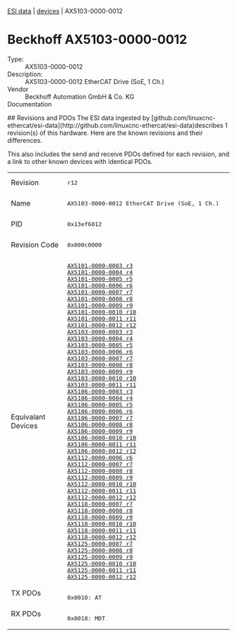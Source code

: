 <div class="nav"><a href="/esi-data">ESI data</a> | <a href="/esi-data/devices">devices</a> | AX5103-0000-0012</div>

#  Beckhoff AX5103-0000-0012

<dl>
  <dt>Type:</dt><dd>AX5103-0000-0012</dd>
  <dt>Description:</dt><dd>AX5103-0000-0012 EtherCAT Drive (SoE, 1 Ch.)</dd>
  <dt>Vendor</dt><dd>Beckhoff Automation GmbH & Co. KG</dd>
  <dt>Documentation</dt><dd><a href=""></a></dd>
</dl>
## Revisions and PDOs
The ESI data ingested by [github.com/linuxcnc-ethercat/esi-data](http://github.com/linuxcnc-ethercat/esi-data)describes 1 revision(s) of this hardware.  Here are the known revisions and their differences.

This also includes the send and receive PDOs defined for each revision, and a link to other known devices with identical PDOs.

<table>
<tr >
<td class="first">Revision</td>
<td ><pre>r12</pre></td>
</tr>
<tr >
<td class="first">Name</td>
<td ><pre>AX5103-0000-0012 EtherCAT Drive (SoE, 1 Ch.)</pre></td>
</tr>
<tr >
<td class="first">PID</td>
<td ><pre>0x13ef6012</pre></td>
</tr>
<tr >
<td class="first">Revision Code</td>
<td ><pre>0x000c0000</pre></td>
</tr>
<tr >
<td class="first">Equivalant Devices</td>
<td ><pre><a href="AX5101-0000-0003">AX5101-0000-0003 r3</a><br/><a href="AX5101-0000-0004">AX5101-0000-0004 r4</a><br/><a href="AX5101-0000-0005">AX5101-0000-0005 r5</a><br/><a href="AX5101-0000-0006">AX5101-0000-0006 r6</a><br/><a href="AX5101-0000-0007">AX5101-0000-0007 r7</a><br/><a href="AX5101-0000-0008">AX5101-0000-0008 r8</a><br/><a href="AX5101-0000-0009">AX5101-0000-0009 r9</a><br/><a href="AX5101-0000-0010">AX5101-0000-0010 r10</a><br/><a href="AX5101-0000-0011">AX5101-0000-0011 r11</a><br/><a href="AX5101-0000-0012">AX5101-0000-0012 r12</a><br/><a href="AX5103-0000-0003">AX5103-0000-0003 r3</a><br/><a href="AX5103-0000-0004">AX5103-0000-0004 r4</a><br/><a href="AX5103-0000-0005">AX5103-0000-0005 r5</a><br/><a href="AX5103-0000-0006">AX5103-0000-0006 r6</a><br/><a href="AX5103-0000-0007">AX5103-0000-0007 r7</a><br/><a href="AX5103-0000-0008">AX5103-0000-0008 r8</a><br/><a href="AX5103-0000-0009">AX5103-0000-0009 r9</a><br/><a href="AX5103-0000-0010">AX5103-0000-0010 r10</a><br/><a href="AX5103-0000-0011">AX5103-0000-0011 r11</a><br/><a href="AX5106-0000-0003">AX5106-0000-0003 r3</a><br/><a href="AX5106-0000-0004">AX5106-0000-0004 r4</a><br/><a href="AX5106-0000-0005">AX5106-0000-0005 r5</a><br/><a href="AX5106-0000-0006">AX5106-0000-0006 r6</a><br/><a href="AX5106-0000-0007">AX5106-0000-0007 r7</a><br/><a href="AX5106-0000-0008">AX5106-0000-0008 r8</a><br/><a href="AX5106-0000-0009">AX5106-0000-0009 r9</a><br/><a href="AX5106-0000-0010">AX5106-0000-0010 r10</a><br/><a href="AX5106-0000-0011">AX5106-0000-0011 r11</a><br/><a href="AX5106-0000-0012">AX5106-0000-0012 r12</a><br/><a href="AX5112-0000-0006">AX5112-0000-0006 r6</a><br/><a href="AX5112-0000-0007">AX5112-0000-0007 r7</a><br/><a href="AX5112-0000-0008">AX5112-0000-0008 r8</a><br/><a href="AX5112-0000-0009">AX5112-0000-0009 r9</a><br/><a href="AX5112-0000-0010">AX5112-0000-0010 r10</a><br/><a href="AX5112-0000-0011">AX5112-0000-0011 r11</a><br/><a href="AX5112-0000-0012">AX5112-0000-0012 r12</a><br/><a href="AX5118-0000-0007">AX5118-0000-0007 r7</a><br/><a href="AX5118-0000-0008">AX5118-0000-0008 r8</a><br/><a href="AX5118-0000-0009">AX5118-0000-0009 r9</a><br/><a href="AX5118-0000-0010">AX5118-0000-0010 r10</a><br/><a href="AX5118-0000-0011">AX5118-0000-0011 r11</a><br/><a href="AX5118-0000-0012">AX5118-0000-0012 r12</a><br/><a href="AX5125-0000-0007">AX5125-0000-0007 r7</a><br/><a href="AX5125-0000-0008">AX5125-0000-0008 r8</a><br/><a href="AX5125-0000-0009">AX5125-0000-0009 r9</a><br/><a href="AX5125-0000-0010">AX5125-0000-0010 r10</a><br/><a href="AX5125-0000-0011">AX5125-0000-0011 r11</a><br/><a href="AX5125-0000-0012">AX5125-0000-0012 r12</a></pre></td>
</tr>
<tr class="txpdo pdosection">
<td class="first" rowspan=1 valign=top>TX PDOs</td>
<td><pre>0x0010: AT</pre></td>
<td></td>
</tr>
<tr class="rxpdo pdosection">
<td class="first" rowspan=1 valign=top>RX PDOs</td>
<td><pre>0x0018: MDT</pre></td>
<td></td>
</tr>
</table>
